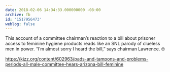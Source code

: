```yaml
---
date: 2018-02-06 14:34:33.000000000 -08:00
archive: fb
id: '1517956473'
weblog: false
---
```


This account of a committee chairman’s reaction to a bill about prisoner access to feminine hygiene products reads like an SNL parody of clueless men in power. “I’m almost sorry I heard the bill,” says chairman Lawrence. 🙄

https://kjzz.org/content/602963/pads-and-tampons-and-problems-periods-all-male-committee-hears-arizona-bill-feminine